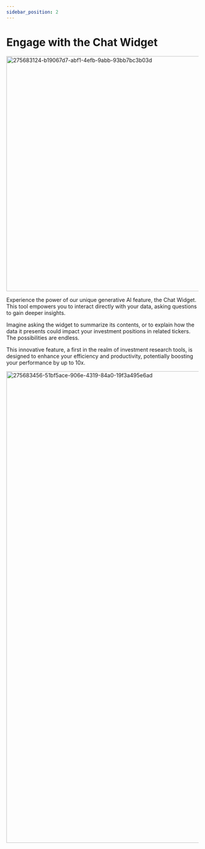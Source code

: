 ```yaml
---
sidebar_position: 2
---
```


# Engage with the Chat Widget

<img width="614" alt="275683124-b19067d7-abf1-4efb-9abb-93bb7bc3b03d" src="https://github.com/OpenBB-finance/OpenBBTerminal/assets/25267873/6f180d91-207a-4a37-86a8-ba78969f6e0a"/>

Experience the power of our unique generative AI feature, the Chat Widget. This tool empowers you to interact directly with your data, asking questions to gain deeper insights.

Imagine asking the widget to summarize its contents, or to explain how the data it presents could impact your investment positions in related tickers. The possibilities are endless.

This innovative feature, a first in the realm of investment research tools, is designed to enhance your efficiency and productivity, potentially boosting your performance by up to 10x.

<img width="1232" alt="275683456-51bf5ace-906e-4319-84a0-19f3a495e6ad" src="https://github.com/OpenBB-finance/OpenBBTerminal/assets/25267873/d10e1587-998a-4e93-949b-59c070e82423"/>
